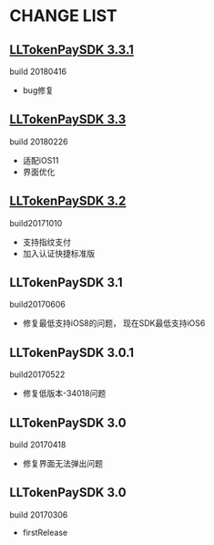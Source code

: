 CHANGE LIST
======

## [LLTokenPaySDK 3.3.1](https://github.com/LLPayiOSDev/LLTokenPaySDK/releases/tag/3.3.1) 
build 20180416

- bug修复

## [LLTokenPaySDK 3.3](https://github.com/LLPayiOSDev/LLTokenPaySDK/releases/tag/3.3) 
build 20180226

- 适配iOS11
- 界面优化


## [LLTokenPaySDK 3.2](https://github.com/LLPayiOSDev/LLTokenPaySDK/releases/tag/3.2) 
build20171010

- 支持指纹支付
- 加入认证快捷标准版

## LLTokenPaySDK 3.1 
build20170606

- 修复最低支持iOS8的问题， 现在SDK最低支持iOS6

## LLTokenPaySDK 3.0.1 
build20170522

- 修复低版本-34018问题

## LLTokenPaySDK 3.0 
build 20170418

- 修复界面无法弹出问题

## LLTokenPaySDK 3.0 
build 20170306

- firstRelease
